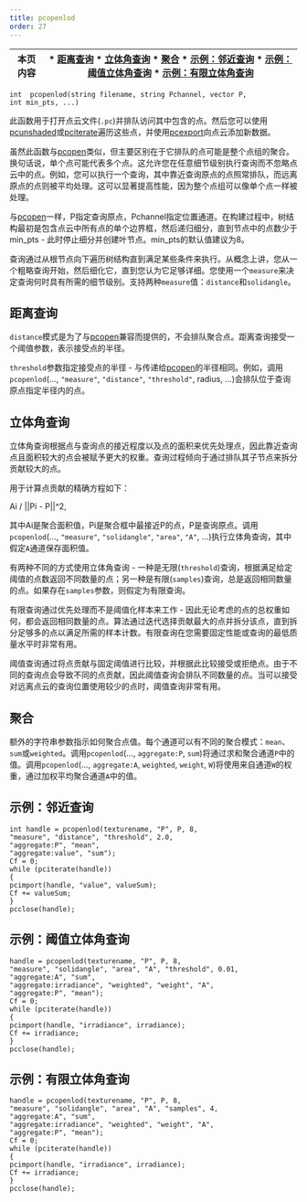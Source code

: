 ```yaml
---
title: pcopenlod
order: 27
---
```


| 本页内容 | * [距离查询](#distance-queries) * [立体角查询](#solid-angle-queries) * [聚合](#aggregation) * [示例：邻近查询](#example-proximity-query) * [示例：阈值立体角查询](#example-threshold-solid-angle-query) * [示例：有限立体角查询](#example-limited-solid-angle-query) |
| --- | --- |

`int  pcopenlod(string filename, string Pchannel, vector P, int min_pts, ...)`

此函数用于打开点云文件(`.pc`)并排队访问其中包含的点。然后您可以使用[pcunshaded](/zh-cn/houdini-vex/point-clouds-and-3d-images/pcunshaded "迭代读写通道中尚未写入任何数据的点")或[pciterate](/zh-cn/houdini-vex/point-clouds-and-3d-images/pciterate "用于迭代pcopen查询中找到的所有点")遍历这些点，并使用[pcexport](/zh-cn/houdini-vex/point-clouds-and-3d-images/pcexport "在pciterate或pcunshaded循环中向点云写入数据")向点云添加新数据。

虽然此函数与[pcopen](/zh-cn/houdini-vex/point-clouds-and-3d-images/pcopen "返回点云文件的句柄")类似，但主要区别在于它排队的点可能是整个点组的聚合。换句话说，单个点可能代表多个点。这允许您在任意细节级别执行查询而不忽略点云中的点。例如，您可以执行一个查询，其中靠近查询原点的点照常排队，而远离原点的点则被平均处理。这可以显著提高性能，因为整个点组可以像单个点一样被处理。

与[pcopen](/zh-cn/houdini-vex/point-clouds-and-3d-images/pcopen "返回点云文件的句柄")一样，P指定查询原点，Pchannel指定位置通道。在构建过程中，树结构最初是包含点云中所有点的单个边界框，然后递归细分，直到节点中的点数少于min_pts - 此时停止细分并创建叶节点。min_pts的默认值建议为8。

查询通过从根节点向下遍历树结构直到满足某些条件来执行。从概念上讲，您从一个粗略查询开始，然后细化它，直到您认为它足够详细。您使用一个`measure`来决定查询何时具有所需的细节级别。支持两种`measure`值：`distance`和`solidangle`。

## 距离查询

`distance`模式是为了与[pcopen](/zh-cn/houdini-vex/point-clouds-and-3d-images/pcopen "返回点云文件的句柄")兼容而提供的，不会排队聚合点。距离查询接受一个阈值参数，表示接受点的半径。

`threshold`参数指定接受点的半径 - 与传递给[pcopen](/zh-cn/houdini-vex/point-clouds-and-3d-images/pcopen "返回点云文件的句柄")的半径相同。例如，调用`pcopenlod`(…, `"measure"`, `"distance"`, `"threshold"`, radius, …)会排队位于查询原点指定半径内的点。

## 立体角查询

立体角查询根据点与查询点的接近程度以及点的面积来优先处理点，因此靠近查询点且面积较大的点会被赋予更大的权重。查询过程倾向于通过排队其子节点来拆分贡献较大的点。

用于计算点贡献的精确方程如下：

Ai / ||Pi - P||^2,

其中Ai是聚合面积值，Pi是聚合框中最接近P的点，P是查询原点。调用`pcopenlod`(…, `"measure"`, `"solidangle"`, `"area"`, `"A"`, …)执行立体角查询，其中假定`A`通道保存面积值。

有两种不同的方式使用立体角查询 - 一种是无限(`threshold`)查询，根据满足给定阈值的点数返回不同数量的点；另一种是有限(`samples`)查询，总是返回相同数量的点。如果存在`samples`参数，则假定为有限查询。

有限查询通过优先处理而不是阈值化样本来工作 - 因此无论考虑的点的总权重如何，都会返回相同数量的点。算法通过迭代选择贡献最大的点并拆分该点，直到拆分足够多的点以满足所需的样本计数。有限查询在您需要固定性能或查询的最低质量水平时非常有用。

阈值查询通过将点贡献与固定阈值进行比较，并根据此比较接受或拒绝点。由于不同的查询点会导致不同的点贡献，因此阈值查询会排队不同数量的点。当可以接受对远离点云的查询位置使用较少的点时，阈值查询非常有用。

## 聚合

额外的字符串参数指示如何聚合点值。每个通道可以有不同的聚合模式：`mean`、`sum`或`weighted`。调用`pcopenlod`(…, `aggregate:P`, `sum`)将通过求和聚合通道`P`中的值。调用`pcopenlod`(…, `aggregate:A`, `weighted`, `weight`, `W`)将使用来自通道`W`的权重，通过加权平均聚合通道`A`中的值。

## 示例：邻近查询

```vex
int handle = pcopenlod(texturename, "P", P, 8,
"measure", "distance", "threshold", 2.0,
"aggregate:P", "mean",
"aggregate:value", "sum");
Cf = 0;
while (pciterate(handle))
{
pcimport(handle, "value", valueSum);
Cf += valueSum;
}
pcclose(handle);
```

## 示例：阈值立体角查询

```vex
handle = pcopenlod(texturename, "P", P, 8,
"measure", "solidangle", "area", "A", "threshold", 0.01,
"aggregate:A", "sum",
"aggregate:irradiance", "weighted", "weight", "A",
"aggregate:P", "mean");
Cf = 0;
while (pciterate(handle))
{
pcimport(handle, "irradiance", irradiance);
Cf += irradiance;
}
pcclose(handle);
```

## 示例：有限立体角查询

```vex
handle = pcopenlod(texturename, "P", P, 8,
"measure", "solidangle", "area", "A", "samples", 4,
"aggregate:A", "sum",
"aggregate:irradiance", "weighted", "weight", "A",
"aggregate:P", "mean");
Cf = 0;
while (pciterate(handle))
{
pcimport(handle, "irradiance", irradiance);
Cf += irradiance;
}
pcclose(handle);
```
